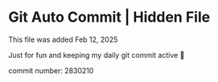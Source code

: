 # Git Auto Commit | Hidden File

This file was added Feb 12, 2025

Just for fun and keeping my daily git commit active 🤪

commit number: 2830210
